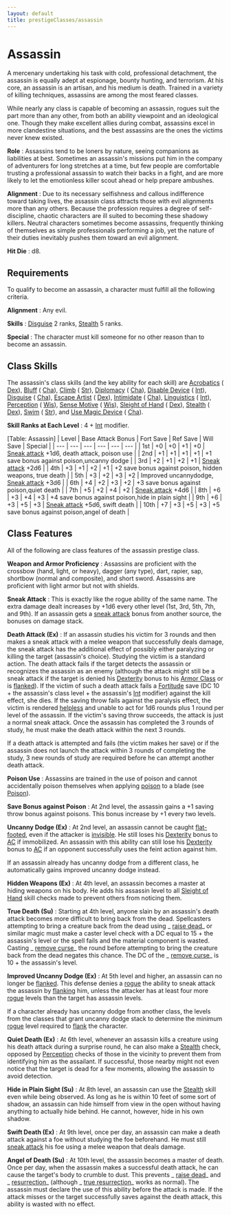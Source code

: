 ```yaml
---
layout: default
title: prestigeClasses/assassin
---
```

# Assassin

A mercenary undertaking his task with cold, professional detachment, the assassin is equally adept at espionage, bounty hunting, and terrorism. At his core, an assassin is an artisan, and his medium is death. Trained in a variety of killing techniques, assassins are among the most feared classes.

While nearly any class is capable of becoming an assassin, rogues suit the part more than any other, from both an ability viewpoint and an ideological one. Though they make excellent allies during combat, assassins excel in more clandestine situations, and the best assassins are the ones the victims never knew existed.

**Role** : Assassins tend to be loners by nature, seeing companions as liabilities at best. Sometimes an assassin's missions put him in the company of adventurers for long stretches at a time, but few people are comfortable trusting a professional assassin to watch their backs in a fight, and are more likely to let the emotionless killer scout ahead or help prepare ambushes.

**Alignment** : Due to its necessary selfishness and callous indifference toward taking lives, the assassin class attracts those with evil alignments more than any others. Because the profession requires a degree of self-discipline, chaotic characters are ill suited to becoming these shadowy killers. Neutral characters sometimes become assassins, frequently thinking of themselves as simple professionals performing a job, yet the nature of their duties inevitably pushes them toward an evil alignment.

**Hit Die** : d8.

## Requirements

To qualify to become an assassin, a character must fulfill all the following criteria.

**Alignment** : Any evil.

**Skills** : [Disguise](../skills/disguise#_disguise) 2 ranks, [Stealth](../skills/stealth#_stealth) 5 ranks.

**Special** : The character must kill someone for no other reason than to become an assassin.

## Class Skills

The assassin's class skills (and the key ability for each skill) are [Acrobatics](../skills/acrobatics#_acrobatics) ( [Dex](../gettingStarted#_dexterity)), [Bluff](../skills/bluff#_bluff) ( [Cha](../gettingStarted#_charisma-new)), [Climb](../skills/climb#_climb) ( [Str](../gettingStarted#_strength)), [Diplomacy](../skills/diplomacy#_diplomacy) ( [Cha](../gettingStarted#_charisma-new)), [Disable Device](../skills/disableDevice#_disable-device) ( [Int](../gettingStarted#_intelligence)), [Disguise](../skills/disguise#_disguise) ( [Cha](../gettingStarted#_charisma-new)), [Escape Artist](../skills/escapeArtist#_escape-artist) ( [Dex](../gettingStarted#_dexterity)), [Intimidate](../skills/intimidate#_intimidate) ( [Cha](../gettingStarted#_charisma-new)), [Linguistics](../skills/linguistics#_linguistics) ( [Int](../gettingStarted#_intelligence)), [Perception](../skills/perception#_perception) ( [Wis](../gettingStarted#_wisdom)), [Sense Motive](../skills/senseMotive#_sense-motive) ( [Wis](../gettingStarted#_wisdom)), [Sleight of Hand](../skills/sleightOfHand#_sleight-of-hand) ( [Dex](../gettingStarted#_dexterity)), [Stealth](../skills/stealth#_stealth) ( [Dex](../gettingStarted#_dexterity)), [Swim](../skills/swim#_swim) ( [Str](../gettingStarted#_strength)), and [Use Magic Device](../skills/useMagicDevice#_use-magic-device) ( [Cha](../gettingStarted#_charisma-new)).

**Skill Ranks at Each Level** : 4 + [Int](../gettingStarted#_intelligence) modifier.

[Table: Assassin]
| Level | Base Attack Bonus | Fort Save | Ref Save | Will Save | Special |
| --- | --- | --- | --- | --- | --- |
| 1st | +0 | +0 | +1 | +0 | [Sneak attack](../classes/rogue#_sneak-attack) +1d6, death attack, poison use |
| 2nd | +1 | +1 | +1 | +1 | +1 save bonus against poison,uncanny dodge |
| 3rd | +2 | +1 | +2 | +1 | [Sneak attack](../classes/rogue#_sneak-attack) +2d6 |
| 4th | +3 | +1 | +2 | +1 | +2 save bonus against poison, hidden weapons, true death |
| 5th | +3 | +2 | +3 | +2 | Improved uncannydodge, [Sneak attack](../classes/rogue#_sneak-attack) +3d6 |
| 6th | +4 | +2 | +3 | +2 | +3 save bonus against poison,quiet death |
| 7th | +5 | +2 | +4 | +2 | [Sneak attack](../classes/rogue#_sneak-attack) +4d6 |
| 8th | +6 | +3 | +4 | +3 | +4 save bonus against poison,hide in plain sight |
| 9th | +6 | +3 | +5 | +3 | [Sneak attack](../classes/rogue#_sneak-attack) +5d6, swift death |
| 10th | +7 | +3 | +5 | +3 | +5 save bonus against poison,angel of death |

## Class Features

All of the following are class features of the assassin prestige class.

**Weapon and Armor Proficiency** : Assassins are proficient with the crossbow (hand, light, or heavy), dagger (any type), dart, rapier, sap, shortbow (normal and composite), and short sword. Assassins are proficient with light armor but not with shields.

**Sneak Attack** : This is exactly like the rogue ability of the same name. The extra damage dealt increases by +1d6 every other level (1st, 3rd, 5th, 7th, and 9th). If an assassin gets a [sneak attack](../classes/rogue#_sneak-attack) bonus from another source, the bonuses on damage stack.

**Death Attack (Ex)** : If an assassin studies his victim for 3 rounds and then makes a sneak attack with a melee weapon that successfully deals damage, the sneak attack has the additional effect of possibly either paralyzing or killing the target (assassin's choice). Studying the victim is a standard action. The death attack fails if the target detects the assassin or recognizes the assassin as an enemy (although the attack might still be a sneak attack if the target is denied his [Dexterity](../gettingStarted#_dexterity) bonus to his [Armor Class](../combat#_armor-class) or is [flanked](../combat#_flanking)). If the victim of such a death attack fails a [Fortitude](../combat#_fortitude) save (DC 10 + the assassin's class level + the assassin's [Int](../gettingStarted#_intelligence) modifier) against the kill effect, she dies. If the saving throw fails against the paralysis effect, the victim is rendered [helpless](../glossary#_helpless) and unable to act for 1d6 rounds plus 1 round per level of the assassin. If the victim's saving throw succeeds, the attack is just a normal sneak attack. Once the assassin has completed the 3 rounds of study, he must make the death attack within the next 3 rounds.

If a death attack is attempted and fails (the victim makes her save) or if the assassin does not launch the attack within 3 rounds of completing the study, 3 new rounds of study are required before he can attempt another death attack.

**Poison Use** : Assassins are trained in the use of poison and cannot accidentally poison themselves when applying [poison](../glossary#_poison) to a blade (see [Poison](../glossary#_poison)).

**Save Bonus against Poison** : At 2nd level, the assassin gains a +1 saving throw bonus against poisons. This bonus increase by +1 every two levels.

**Uncanny Dodge (Ex)** : At 2nd level, an assassin cannot be caught [flat-footed](../glossary#_flat-footed), even if the attacker is [invisible](../glossary#_invisible). He still loses his [Dexterity](../gettingStarted#_dexterity) bonus to [AC](../combat#_armor-class) if immobilized. An assassin with this ability can still lose his [Dexterity](../gettingStarted#_dexterity) bonus to [AC](../combat#_armor-class) if an opponent successfully uses the feint action against him.

If an assassin already has uncanny dodge from a different class, he automatically gains improved uncanny dodge instead.

**Hidden Weapons (Ex)** : At 4th level, an assassin becomes a master at hiding weapons on his body. He adds his assassin level to all [Sleight of Hand](../skills/sleightOfHand#_sleight-of-hand) skill checks made to prevent others from noticing them.

**True Death (Su)** : Starting at 4th level, anyone slain by an assassin's death attack becomes more difficult to bring back from the dead. Spellcasters attempting to bring a creature back from the dead using _ [raise dead](../spells/raiseDead#_raise-dead)_ or similar magic must make a caster level check with a DC equal to 15 + the assassin's level or the spell fails and the material component is wasted. Casting _ [remove curse](../spells/removeCurse#_remove-curse)_ the round before attempting to bring the creature back from the dead negates this chance. The DC of the _ [remove curse](../spells/removeCurse#_remove-curse)_ is 10 + the assassin's level.

**Improved Uncanny Dodge (Ex)** : At 5th level and higher, an assassin can no longer be [flanked](../combat#_flanking). This defense denies a [rogue](../classes/rogue#_rogue) the ability to sneak attack the assassin by [flanking](../combat#_flanking) him, unless the attacker has at least four more [rogue](../classes/rogue#_rogue) levels than the target has assassin levels.

If a character already has uncanny dodge from another class, the levels from the classes that grant uncanny dodge stack to determine the minimum [rogue](../classes/rogue#_rogue) level required to [flank](../combat#_flanking) the character.

**Quiet Death (Ex)** : At 6th level, whenever an assassin kills a creature using his death attack during a surprise round, he can also make a [Stealth](../skills/stealth#_stealth) check, opposed by [Perception](../skills/perception#_perception) checks of those in the vicinity to prevent them from identifying him as the assailant. If successful, those nearby might not even notice that the target is dead for a few moments, allowing the assassin to avoid detection.

**Hide in Plain Sight (Su)** : At 8th level, an assassin can use the [Stealth](../skills/stealth#_stealth) skill even while being observed. As long as he is within 10 feet of some sort of shadow, an assassin can hide himself from view in the open without having anything to actually hide behind. He cannot, however, hide in his own shadow.

**Swift Death (Ex)** : At 9th level, once per day, an assassin can make a death attack against a foe without studying the foe beforehand. He must still [sneak attack](../classes/rogue#_sneak-attack) his foe using a melee weapon that deals damage.

**Angel of Death (Su)** : At 10th level, the assassin becomes a master of death. Once per day, when the assassin makes a successful death attack, he can cause the target's body to crumble to dust. This prevents _ [raise dead](../spells/raiseDead#_raise-dead)_ and _ [resurrection](../spells/resurrection#_resurrection)_ (although _ [true resurrection](../spells/trueResurrection#_true-resurrection)_ works as normal). The assassin must declare the use of this ability before the attack is made. If the attack misses or the target successfully saves against the death attack, this ability is wasted with no effect.

